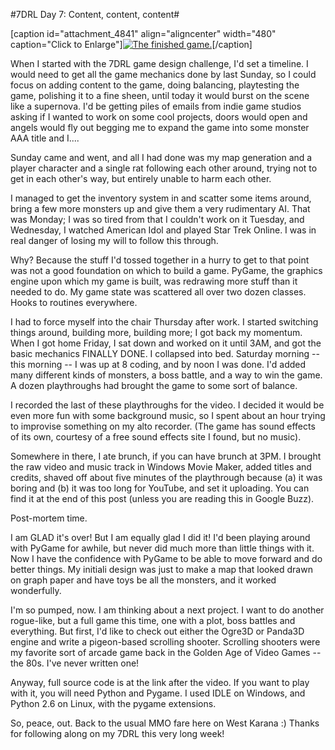 #7DRL Day 7: Content, content, content#

[caption id="attachment\_4841" align="aligncenter" width="480" caption="Click to Enlarge"][![](http://westkarana.com/wp-content/uploads/2010/03/Fullscreen-capture-3132010-35853-PM-480x384.jpg "The finished game.")](http://westkarana.com/wp-content/uploads/2010/03/Fullscreen-capture-3132010-35853-PM.jpg)[/caption]

When I started with the 7DRL game design challenge, I'd set a timeline. I would need to get all the game mechanics done by last Sunday, so I could focus on adding content to the game, doing balancing, playtesting the game, polishing it to a fine sheen, until today it would burst on the scene like a supernova. I'd be getting piles of emails from indie game studios asking if I wanted to work on some cool projects, doors would open and angels would fly out begging me to expand the game into some monster AAA title and I....

Sunday came and went, and all I had done was my map generation and a player character and a single rat following each other around, trying not to get in each other's way, but entirely unable to harm each other.

I managed to get the inventory system in and scatter some items around, bring a few more monsters up and give them a very rudimentary AI. That was Monday; I was so tired from that I couldn't work on it Tuesday, and Wednesday, I watched American Idol and played Star Trek Online. I was in real danger of losing my will to follow this through.

Why? Because the stuff I'd tossed together in a hurry to get to that point was not a good foundation on which to build a game. PyGame, the graphics engine upon which my game is built, was redrawing more stuff than it needed to do. My game state was scattered all over two dozen classes. Hooks to routines everywhere.

I had to force myself into the chair Thursday after work. I started switching things around, building more, building more; I got back my momentum. When I got home Friday, I sat down and worked on it until 3AM, and got the basic mechanics FINALLY DONE. I collapsed into bed. Saturday morning -- this morning -- I was up at 8 coding, and by noon I was done. I'd added many different kinds of monsters, a boss battle, and a way to win the game. A dozen playthroughs had brought the game to some sort of balance.

I recorded the last of these playthroughs for the video. I decided it would be even more fun with some background music, so I spent about an hour trying to improvise something on my alto recorder. (The game has sound effects of its own, courtesy of a free sound effects site I found, but no music).

Somewhere in there, I ate brunch, if you can have brunch at 3PM. I brought the raw video and music track in Windows Movie Maker, added titles and credits, shaved off about five minutes of the playthrough because (a) it was boring and (b) it was too long for YouTube, and set it uploading. You can find it at the end of this post (unless you are reading this in Google Buzz).

Post-mortem time.

I am GLAD it's over! But I am equally glad I did it! I'd been playing around with PyGame for awhile, but never did much more than little things with it. Now I have the confidence with PyGame to be able to move forward and do better things. My initiali design was just to make a map that looked drawn on graph paper and have toys be all the monsters, and it worked wonderfully.

I'm so pumped, now. I am thinking about a next project. I want to do another rogue-like, but a full game this time, one with a plot, boss battles and everything. But first, I'd like to check out either the Ogre3D or Panda3D engine and write a pigeon-based scrolling shooter. Scrolling shooters were my favorite sort of arcade game back in the Golden Age of Video Games -- the 80s. I've never written one!

Anyway, full source code is at the link after the video. If you want to play with it, you will need Python and Pygame. I used IDLE on Windows, and Python 2.6 on Linux, with the pygame extensions.

So, peace, out. Back to the usual MMO fare here on West Karana :) Thanks for following along on my 7DRL this very long week!




